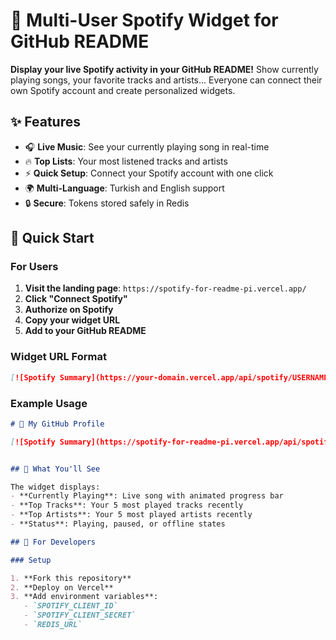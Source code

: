# 🎵 Multi-User Spotify Widget for GitHub README

**Display your live Spotify activity in your GitHub README!** Show currently playing songs, your favorite tracks and artists... Everyone can connect their own Spotify account and create personalized widgets.

## ✨ Features

- 🎧 **Live Music**: See your currently playing song in real-time
- 🔥 **Top Lists**: Your most listened tracks and artists
- ⚡ **Quick Setup**: Connect your Spotify account with one click
- 🌍 **Multi-Language**: Turkish and English support
- 🔒 **Secure**: Tokens stored safely in Redis

## 🚀 Quick Start

### For Users

1. **Visit the landing page**: `https://spotify-for-readme-pi.vercel.app/`
2. **Click "Connect Spotify"**
3. **Authorize on Spotify**
4. **Copy your widget URL**
5. **Add to your GitHub README**

### Widget URL Format

```markdown
[![Spotify Summary](https://your-domain.vercel.app/api/spotify/USERNAME)](https://open.spotify.com/user/USERNAME)
```

### Example Usage

```markdown
# 🎵 My GitHub Profile

[![Spotify Summary](https://spotify-for-readme-pi.vercel.app/api/spotify/erberkk)](https://open.spotify.com/user/erberkk)


## 🎨 What You'll See

The widget displays:
- **Currently Playing**: Live song with animated progress bar
- **Top Tracks**: Your 5 most played tracks recently
- **Top Artists**: Your 5 most played artists recently
- **Status**: Playing, paused, or offline states

## 🔧 For Developers

### Setup

1. **Fork this repository**
2. **Deploy on Vercel**
3. **Add environment variables**:
   - `SPOTIFY_CLIENT_ID`
   - `SPOTIFY_CLIENT_SECRET`
   - `REDIS_URL`
